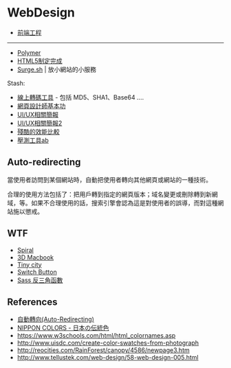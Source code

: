 # WebDesign

* [前端工程](f2e/README.md)

---

* [Polymer](https://www.polymer-project.org/)
* [HTML5制定完成](https://www.ithome.com.tw/news/91947)
* [Surge.sh](https://surge.sh/) | 放小網站的小服務

Stash:

* [線上轉碼工具](https://www.cafewebmaster.com/online_tools/) - 包括 MD5、SHA1、Base64 ....
* [網頁設計師基本功](https://blog.akanelee.me/posts/197929-web-design-basics)
* [UI/UX相關簡報](https://www.slideshare.net/search?q=%E4%BD%BF%E7%94%A8%E8%80%85)
* [UI/UX相關簡報2](https://www.slideshare.net/search?q=UI/UX)
* [殘酷的效能比較](https://www.techempower.com/benchmarks/)
* [壓測工具ab](http://www.ha97.com/4617.html)

## Auto-redirecting

當使用者訪問到某個網站時，自動把使用者轉向其他網頁或網站的一種技術。

合理的使用方法包括了：把用戶轉到指定的網頁版本；域名變更或刪除轉到新網域，等。如果不合理使用的話，搜索引擎會認為這是對使用者的誤導，而對這種網站施以懲戒。

## WTF

* [Spiral](https://codepen.io/Francext/full/ogAqH)
* [3D Macbook](https://codepen.io/neoberg/full/istyp)
* [Tiny city](https://codepen.io/stepan/full/dfjDL)
* [Switch Button](https://codepen.io/maturo/full/lqnDF)
* [Sass 反三角函數](https://www.w3cplus.com/preprocessor/advanced/inverse-trigonometric-functions-with-sass.html)

## References

* [自動轉向(Auto-Redirecting)](http://blog.xuite.net/shuanyu/yuOO/5650196)
* [NIPPON COLORS - 日本の伝統色](http://nipponcolors.com/)
* https://www.w3schools.com/html/html_colornames.asp
* http://www.uisdc.com/create-color-swatches-from-photograph
* http://reocities.com/RainForest/canopy/4586/newpage3.htm
* http://www.tellustek.com/web-design/58-web-design-005.html
